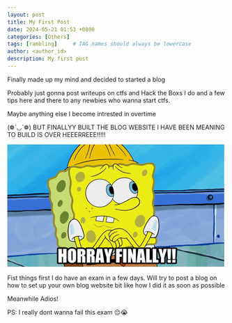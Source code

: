 ```yaml
---
layout: post
title: My First Post
date: 2024-05-21 01:53 +0800
categories: [Others]
tags: [rambling]     # TAG names should always be lowercase
author: <author_id> 
description: My first post 
---
```


Finally made up my mind and decided to started a blog

Probably just gonna post writeups on ctfs and Hack the Boxs I do and a few tips here and there to any newbies who wanna start ctfs.

Maybe anything else I become intrested in overtime

(❁´◡`❁) BUT FINALLYY BUILT THE BLOG WEBSITE I HAVE BEEN MEANING TO BUILD IS OVER HEEERREEE!!!!!

![Alt text](/assets/img/spongebob-squarepants.gif)


Fist things first I do have an exam in a few days. Will try to post a blog on how to set up your own blog website bit like how I did it as soon as possible


Meanwhile Adios!

PS: I really dont wanna fail this exam 😔😭
